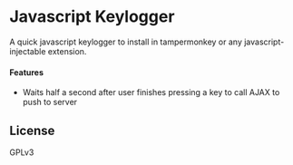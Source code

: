 # Javascript Keylogger

A quick javascript keylogger to install in tampermonkey or any javascript-injectable extension.

#### Features

+ Waits half a second after user finishes pressing a key to call AJAX to push to server

## License

GPLv3